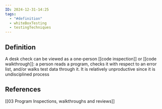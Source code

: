 ```yaml
---
ID: 2024-12-31-14:25
tags:
  - "#definition"
  - whiteBoxTesting
  - testingTechniques
---
```

## Definition

A desk check can be viewed as a one-person [[code inspection]] or [[code walkthrough]]: a person reads a program, checks it with respect to an error list, and/or walks test data through it. It is relatively unproductive since it is undisciplined process

## References
[[03 Program Inspections, walkthroughs and reviews]]